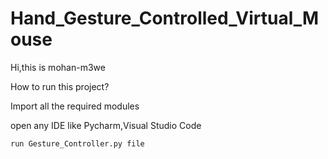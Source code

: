 # Hand_Gesture_Controlled_Virtual_Mouse

Hi,this is mohan-m3we

How to run this project?

Import all the required modules

open any IDE like Pycharm,Visual Studio Code
```
run Gesture_Controller.py file
```

